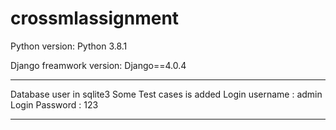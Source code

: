 # crossmlassignment

Python version:
Python 3.8.1

Django freamwork version:
Django==4.0.4

--------------------------------------------------------------------

Database user in sqlite3
Some Test cases is added
Login username : admin
Login Password : 123

--------------------------------------------------------------------
